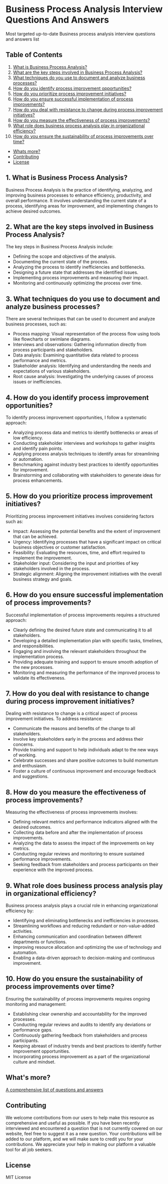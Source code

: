 # Business Process Analysis Interview Questions And Answers

Most targeted up-to-date Business process analysis interview questions and answers list

## Table of Contents

1. [What is Business Process Analysis?](#1-what-is-business-process-analysis)
2. [What are the key steps involved in Business Process Analysis?](#2-what-are-the-key-steps-involved-in-business-process-analysis)
3. [What techniques do you use to document and analyze business processes?](#3-what-techniques-do-you-use-to-document-and-analyze-business-processes)
4. [How do you identify process improvement opportunities?](#4-how-do-you-identify-process-improvement-opportunities)
5. [How do you prioritize process improvement initiatives?](#5-how-do-you-prioritize-process-improvement-initiatives)
6. [How do you ensure successful implementation of process improvements?](#6-how-do-you-ensure-successful-implementation-of-process-improvements)
7. [How do you deal with resistance to change during process improvement initiatives?](#7-how-do-you-deal-with-resistance-to-change-during-process-improvement-initiatives)
8. [How do you measure the effectiveness of process improvements?](#8-how-do-you-measure-the-effectiveness-of-process-improvements)
9. [What role does business process analysis play in organizational efficiency?](#9-what-role-does-business-process-analysis-play-in-organizational-efficiency)
10. [How do you ensure the sustainability of process improvements over time?](#10-how-do-you-ensure-the-sustainability-of-process-improvements-over-time)
- [Whats more?](#whats-more)
- [Contributing](#contributing)
- [License](#license)

## 1. What is Business Process Analysis?

Business Process Analysis is the practice of identifying, analyzing, and improving business processes to enhance efficiency, productivity, and overall performance. It involves understanding the current state of a process, identifying areas for improvement, and implementing changes to achieve desired outcomes.

## 2. What are the key steps involved in Business Process Analysis?

The key steps in Business Process Analysis include:

- Defining the scope and objectives of the analysis.
- Documenting the current state of the process.
- Analyzing the process to identify inefficiencies and bottlenecks.
- Designing a future state that addresses the identified issues.
- Implementing process improvements and measuring their impact.
- Monitoring and continuously optimizing the process over time.

## 3. What techniques do you use to document and analyze business processes?

There are several techniques that can be used to document and analyze business processes, such as:

- Process mapping: Visual representation of the process flow using tools like flowcharts or swimlane diagrams.
- Interviews and observations: Gathering information directly from process participants and stakeholders.
- Data analysis: Examining quantitative data related to process performance and metrics.
- Stakeholder analysis: Identifying and understanding the needs and expectations of various stakeholders.
- Root cause analysis: Investigating the underlying causes of process issues or inefficiencies.

## 4. How do you identify process improvement opportunities?

To identify process improvement opportunities, I follow a systematic approach:

- Analyzing process data and metrics to identify bottlenecks or areas of low efficiency.
- Conducting stakeholder interviews and workshops to gather insights and identify pain points.
- Applying process analysis techniques to identify areas for streamlining or automation.
- Benchmarking against industry best practices to identify opportunities for improvement.
- Brainstorming and collaborating with stakeholders to generate ideas for process enhancements.

## 5. How do you prioritize process improvement initiatives?

Prioritizing process improvement initiatives involves considering factors such as:

- Impact: Assessing the potential benefits and the extent of improvement that can be achieved.
- Urgency: Identifying processes that have a significant impact on critical business objectives or customer satisfaction.
- Feasibility: Evaluating the resources, time, and effort required to implement the improvement.
- Stakeholder input: Considering the input and priorities of key stakeholders involved in the process.
- Strategic alignment: Aligning the improvement initiatives with the overall business strategy and goals.

## 6. How do you ensure successful implementation of process improvements?

Successful implementation of process improvements requires a structured approach:

- Clearly defining the desired future state and communicating it to all stakeholders.
- Developing a detailed implementation plan with specific tasks, timelines, and responsibilities.
- Engaging and involving the relevant stakeholders throughout the implementation process.
- Providing adequate training and support to ensure smooth adoption of the new processes.
- Monitoring and measuring the performance of the improved process to validate its effectiveness.

## 7. How do you deal with resistance to change during process improvement initiatives?

Dealing with resistance to change is a critical aspect of process improvement initiatives. To address resistance:

- Communicate the reasons and benefits of the change to all stakeholders.
- Involve key stakeholders early in the process and address their concerns.
- Provide training and support to help individuals adapt to the new ways of working.
- Celebrate successes and share positive outcomes to build momentum and enthusiasm.
- Foster a culture of continuous improvement and encourage feedback and suggestions.

## 8. How do you measure the effectiveness of process improvements?

Measuring the effectiveness of process improvements involves:

- Defining relevant metrics and performance indicators aligned with the desired outcomes.
- Collecting data before and after the implementation of process improvements.
- Analyzing the data to assess the impact of the improvements on key metrics.
- Conducting regular reviews and monitoring to ensure sustained performance improvements.
- Seeking feedback from stakeholders and process participants on their experience with the improved process.

## 9. What role does business process analysis play in organizational efficiency?

Business process analysis plays a crucial role in enhancing organizational efficiency by:

- Identifying and eliminating bottlenecks and inefficiencies in processes.
- Streamlining workflows and reducing redundant or non-value-added activities.
- Enhancing communication and coordination between different departments or functions.
- Improving resource allocation and optimizing the use of technology and automation.
- Enabling a data-driven approach to decision-making and continuous improvement.

## 10. How do you ensure the sustainability of process improvements over time?

Ensuring the sustainability of process improvements requires ongoing monitoring and management:

- Establishing clear ownership and accountability for the improved processes.
- Conducting regular reviews and audits to identify any deviations or performance gaps.
- Continuously gathering feedback from stakeholders and process participants.
- Keeping abreast of industry trends and best practices to identify further improvement opportunities.
- Incorporating process improvement as a part of the organizational culture and mindset.

## What's more?
<a href="https://interviewplus.ai/business-analyst/business-process-analysis/questions">A comprehensive list of questions and answers</a>

## Contributing
We welcome contributions from our users to help make this resource as comprehensive and useful as possible. If you have been recently interviewed and encountered a question that is not currently covered on our website, feel free to suggest it as a new question. Your contributions will be added to our platform, and we will make sure to credit you for your contributions. We appreciate your help in making our platform a valuable tool for all job seekers.

## License
MIT License

